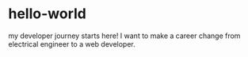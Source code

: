 # hello-world
my developer journey starts here!
I want to make a career change from electrical engineer to a web developer.
